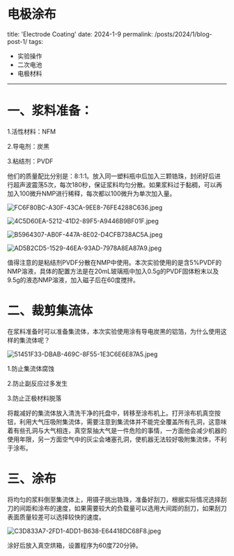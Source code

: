 # 电极涂布

title: 'Electrode Coating'
date: 2024-1-9
permalink: /posts/2024/1/blog-post-1/
tags:

- 实验操作
- 二次电池
- 电极材料

---

# 一、浆料准备：

1.活性材料：NFM

2.导电剂：炭黑

3.粘结剂：PVDF

他们的质量配比分别是：8:1:1。放入同一塑料瓶中后加入三颗锆珠，封闭好后进行超声波震荡5次，每次180秒，保证浆料均匀分散。如果浆料过于黏稠，可以再加入100微升NMP进行稀释，每次都以100微升为单次加入量。

![FC6F80BC-A30F-43CA-9EE8-76FE4288C636.jpeg](%E7%94%B5%E6%9E%81%E6%B6%82%E5%B8%83%20c609beed7f9c407b96bb3c2fbe54416c/FC6F80BC-A30F-43CA-9EE8-76FE4288C636.jpeg)

![4C5D60EA-5212-41D2-89F5-A9446B9BF01F.jpeg](%E7%94%B5%E6%9E%81%E6%B6%82%E5%B8%83%20c609beed7f9c407b96bb3c2fbe54416c/4C5D60EA-5212-41D2-89F5-A9446B9BF01F.jpeg)

![B5964307-AB0F-447A-8E02-D4CFB738AC5A.jpeg](%E7%94%B5%E6%9E%81%E6%B6%82%E5%B8%83%20c609beed7f9c407b96bb3c2fbe54416c/B5964307-AB0F-447A-8E02-D4CFB738AC5A.jpeg)

![AD5B2CD5-1529-46EA-93AD-7978A8EA87A9.jpeg](%E7%94%B5%E6%9E%81%E6%B6%82%E5%B8%83%20c609beed7f9c407b96bb3c2fbe54416c/AD5B2CD5-1529-46EA-93AD-7978A8EA87A9.jpeg)

值得注意的是粘结剂PVDF分散在NMP中使用。本次实验使用的是含5%PVDF的NMP溶液，具体的配置方法是在20mL玻璃瓶中加入0.5g的PVDF固体粉末以及9.5g的液态NMP溶液，加入磁子后在60度搅拌。

# 二、裁剪集流体

在浆料准备时可以准备集流体，本次实验使用涂有导电炭黑的铝箔，为什么使用这样的集流体呢？

![51451F33-DBAB-469C-8F55-1E3C6E6E87A5.jpeg](%E7%94%B5%E6%9E%81%E6%B6%82%E5%B8%83%20c609beed7f9c407b96bb3c2fbe54416c/51451F33-DBAB-469C-8F55-1E3C6E6E87A5.jpeg)

1.防止集流体腐蚀

2.防止副反应过多发生

3.防止正极材料脱落

将裁减好的集流体放入清洗干净的托盘中，转移至涂布机上。打开涂布机真空按钮，利用大气压吸附集流体，需要注意到集流体并不能完全覆盖所有孔洞，这意味着有些孔洞与大气相连，真空泵抽大气是一件危险的事情，一方面他会减少机器的使用年限，另一方面空气中的灰尘会堵塞孔洞，使机器无法较好吸附集流体，不利于涂布。

# 三、涂布

将均匀的浆料倒至集流体上，用镊子挑出锆珠，准备好刮刀，根据实际情况选择刮刀的间距和涂布的速度，如果需要较大的负载量可以选用大间距的刮刀，如果刮刀表面质量较差可以选择较快的速度。

![C3D833A7-2FD1-4DD1-B638-E64418DC68F8.jpeg](%E7%94%B5%E6%9E%81%E6%B6%82%E5%B8%83%20c609beed7f9c407b96bb3c2fbe54416c/C3D833A7-2FD1-4DD1-B638-E64418DC68F8.jpeg)

涂好后放入真空烘箱，设置程序为60度720分钟。